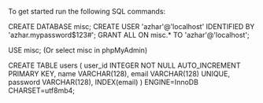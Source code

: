 To get started run the following SQL commands:

CREATE DATABASE misc;
CREATE USER 'azhar'@'localhost' IDENTIFIED BY 'azhar.mypassword$123#';
GRANT ALL ON misc.* TO 'azhar'@'localhost';

USE misc; (Or select misc in phpMyAdmin)

CREATE TABLE users (
    user_id INTEGER NOT NULL AUTO_INCREMENT PRIMARY KEY,
    name VARCHAR(128),
    email VARCHAR(128) UNIQUE,
    password VARCHAR(128),
    INDEX(email)
) ENGINE=InnoDB CHARSET=utf8mb4;